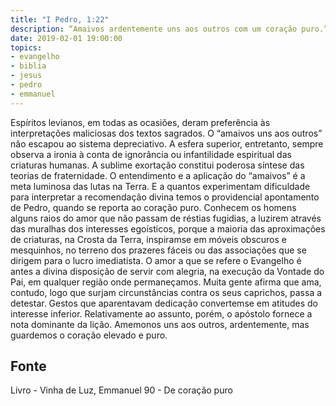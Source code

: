 ```yaml
---
title: "I Pedro, 1:22"
description: “Amai­vos ardentemente uns aos outros com um coração puro.” (I Pedro, 1:22)
date: 2019-02-01 19:00:00
topics: 
- evangelho
- biblia
- jesus
- pedro
- emmanuel
---
```



Espíritos levianos, em todas as ocasiões, deram preferência às
interpretações maliciosas dos textos sagrados.
O “amai­vos uns aos outros” não escapou ao sistema depreciativo.
A esfera superior, entretanto, sempre observa a ironia à conta de ignorância
ou infantilidade espiritual das criaturas humanas.
A sublime exortação constitui poderosa síntese das teorias de fraternidade.
O entendimento e a aplicação do “amai­vos” é a meta luminosa das lutas na
Terra. E a quantos experimentam dificuldade para interpretar a recomendação divina
temos o providencial apontamento de Pedro, quando se reporta ao coração puro.
Conhecem os homens alguns raios do amor que não passam de réstias
fugidias, a luzirem através das muralhas dos interesses egoísticos, porque a maioria
das aproximações de criaturas, na Crosta da Terra, inspiram­se em móveis obscuros
e mesquinhos, no terreno dos prazeres fáceis ou das associações que se dirigem para
o lucro imediatista.
O amor a que se refere o Evangelho é antes a divina disposição de servir
com alegria, na execução da Vontade do Pai, em qualquer região onde
permaneçamos.
Muita gente afirma que ama, contudo, logo que surjam circunstâncias
contra os seus caprichos, passa a detestar.
Gestos que aparentavam dedicação convertem­se em atitudes do interesse
inferior.
Relativamente ao assunto, porém, o apóstolo fornece a nota dominante da
lição. Amemo­nos uns aos outros, ardentemente, mas guardemos o coração elevado
e puro.




## Fonte
Livro - Vinha de Luz, Emmanuel
90 - De coração puro
